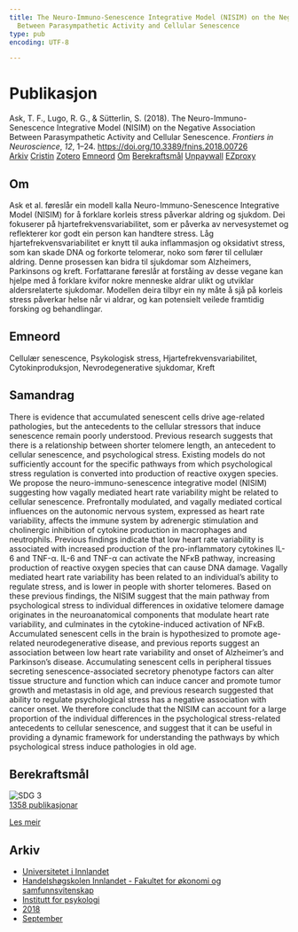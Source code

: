 ```yaml
---
title: The Neuro-Immuno-Senescence Integrative Model (NISIM) on the Negative Association
  Between Parasympathetic Activity and Cellular Senescence
type: pub
encoding: UTF-8

---
```

<h1>Publikasjon</h1>
<article id="csl-bib-container-Q579CJJT" class="csl-bib-container">
  <div class="csl-bib-body"> <div class="csl-entry">Ask, T. F., Lugo, R. G., &#38; Sütterlin, S. (2018). The Neuro-Immuno-Senescence Integrative Model (NISIM) on the Negative Association Between Parasympathetic Activity and Cellular Senescence. <i>Frontiers in Neuroscience</i>, <i>12</i>, 1–24. <a href="https://doi.org/10.3389/fnins.2018.00726">https://doi.org/10.3389/fnins.2018.00726</a></div> </div>
  <div class="csl-bib-buttons">
    <a href="#taxonomy-article-Q579CJJT" alt="archive" class="csl-bib-button">Arkiv</a>
    <a href="https://app.cristin.no/results/show.jsf?id=1612490" alt="Cristin" class="csl-bib-button">Cristin</a>
    <a href="http://zotero.org/groups/5881554/items/Q579CJJT" alt="Zotero" class="csl-bib-button">Zotero</a>
    <a href="#keywords-article-Q579CJJT" alt="keywords" class="csl-bib-button">Emneord</a>
    <a href="#about-article-Q579CJJT" alt="about_pub" class="csl-bib-button">Om</a>
    <a href="#sdg-article-Q579CJJT" alt="sdg" class="csl-bib-button">Berekraftsmål</a>
    <a href="https://www.frontiersin.org/articles/10.3389/fnins.2018.00726/pdf" alt="Unpaywall" class="csl-bib-button">Unpaywall</a>
    <a href="https://www.frontiersin.org/articles/10.3389/fnins.2018.00726/pdf" alt="EZproxy" class="csl-bib-button">EZproxy</a>
  </div>
  <div id="csl-bib-meta-container-Q579CJJT"></div>
</article>
<div id="csl-bib-meta-Q579CJJT" class="csl-bib-meta">
  <article id="about-article-Q579CJJT" class="about_pub-article">
    <h1>Om</h1>
    Ask et al. føreslår ein modell kalla Neuro-Immuno-Senescence Integrative Model (NISIM) for å forklare korleis stress påverkar aldring og sjukdom. Dei fokuserer på hjartefrekvensvariabilitet, som er påverka av nervesystemet og reflekterer kor godt ein person kan handtere stress. Låg hjartefrekvensvariabilitet er knytt til auka inflammasjon og oksidativt stress, som kan skade DNA og forkorte telomerar, noko som fører til cellulær aldring. Denne prosessen kan bidra til sjukdomar som Alzheimers, Parkinsons og kreft. Forfattarane føreslår at forståing av desse vegane kan hjelpe med å forklare kvifor nokre menneske aldrar ulikt og utviklar aldersrelaterte sjukdomar. Modellen deira tilbyr ein ny måte å sjå på korleis stress påverkar helse når vi aldrar, og kan potensielt veilede framtidig forsking og behandlingar.
  </article>
  <article id="keywords-article-Q579CJJT" class="keywords-article">
    <h1>Emneord</h1>
    Cellulær senescence, Psykologisk stress, Hjartefrekvensvariabilitet, Cytokinproduksjon, Nevrodegenerative sjukdomar, Kreft
  </article>
  <article id="abstract-article-Q579CJJT" class="abstract-article">
    <h1>Samandrag</h1>
    There is evidence that accumulated senescent cells drive age-related pathologies, but the antecedents to the cellular stressors that induce senescence remain poorly understood. Previous research suggests that there is a relationship between shorter telomere length, an antecedent to cellular senescence, and psychological stress. Existing models do not sufficiently account for the specific pathways from which psychological stress regulation is converted into production of reactive oxygen species. We propose the neuro-immuno-senescence integrative model (NISIM) suggesting how vagally mediated heart rate variability might be related to cellular senescence. Prefrontally modulated, and vagally mediated cortical influences on the autonomic nervous system, expressed as heart rate variability, affects the immune system by adrenergic stimulation and cholinergic inhibition of cytokine production in macrophages and neutrophils. Previous findings indicate that low heart rate variability is associated with increased production of the pro-inflammatory cytokines IL-6 and TNF-α. IL-6 and TNF-α can activate the NFκB pathway, increasing production of reactive oxygen species that can cause DNA damage. Vagally mediated heart rate variability has been related to an individual’s ability to regulate stress, and is lower in people with shorter telomeres. Based on these previous findings, the NISIM suggest that the main pathway from psychological stress to individual differences in oxidative telomere damage originates in the neuroanatomical components that modulate heart rate variability, and culminates in the cytokine-induced activation of NFκB. Accumulated senescent cells in the brain is hypothesized to promote age-related neurodegenerative disease, and previous reports suggest an association between low heart rate variability and onset of Alzheimer’s and Parkinson’s disease. Accumulating senescent cells in peripheral tissues secreting senescence-associated secretory phenotype factors can alter tissue structure and function which can induce cancer and promote tumor growth and metastasis in old age, and previous research suggested that ability to regulate psychological stress has a negative association with cancer onset. We therefore conclude that the NISIM can account for a large proportion of the individual differences in the psychological stress-related antecedents to cellular senescence, and suggest that it can be useful in providing a dynamic framework for understanding the pathways by which psychological stress induce pathologies in old age.
  </article>
  <article id="sdg-article-Q579CJJT" class="sdg-article">
    <h1>Berekraftsmål</h1>
    <div class="sdg-container"><div id="sdg3" class="sdg">
        <img src="{{< params subfolder >}}images/sdg/sdg03_nn.png" class="image" alt="SDG 3">
        <div class="sdg-overlay">
          <a href="/nn/archive/?key=?sdg=3#archive" class="sdg-publication-count"><span>1358</span> publikasjonar</a>
          <p><a href="https://fn.no/om-fn/fns-baerekraftsmaal/god-helse-og-livskvalitet?lang=nno-NO" class="sdg-read-more">Les meir</a></p>
        </div>
      </div></div>
  </article>
  <article id="taxonomy-article-Q579CJJT" class="taxonomy-article">
    <h1>Arkiv</h1>
    <ul>
      <li>
        <a href="/nn/archive/?key=3DCRN523">Universitetet i Innlandet</a>
      </li>
      <li>
        <a href="/nn/archive/?key=DU8Q9LN9">Handelshøgskolen Innlandet - Fakultet for økonomi og samfunnsvitenskap</a>
      </li>
      <li>
        <a href="/nn/archive/?key=KTD9NXA8">Institutt for psykologi</a>
      </li>
      <li>
        <a href="/nn/archive/?key=EQ5YLBRL">2018</a>
      </li>
      <li>
        <a href="/nn/archive/?key=JZ5BAV85">September</a>
      </li>
    </ul>
  </article>
</div>
